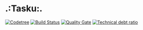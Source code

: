 # .:Tasku:.
[![Codetree](https://codetree.com/images/managed-with-codetree.svg)](https://codetree.com/projects/cNfn)
[![Build Status](https://travis-ci.org/k1nG5l3yM/tasuku.svg?branch=master)](https://travis-ci.org/k1nG5l3yM/tasuku)
[![Quality Gate](https://sonarqube.com/api/badges/gate?key=za.co.kmotsepe:tasuku-maven-plugin)](https://sonarqube.com/dashboard/index/za.co.kmotsepe:tasuku-maven-plugin)
[![Technical debt ratio](https://sonarqube.com/api/badges/measure?key=za.co.kmotsepe:tasuku-maven-plugin&metric=sqale_debt_ratio)](https://sonarqube.com/dashboard/index/za.co.kmotsepe:tasuku-maven-plugin)
